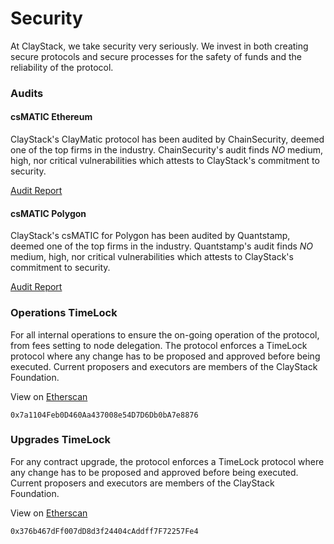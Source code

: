 # Security

At ClayStack, we take security very seriously. We invest in both creating secure protocols and secure processes for the safety of funds and the reliability of the protocol.

### Audits

#### csMATIC Ethereum

ClayStack's ClayMatic protocol has been audited by ChainSecurity, deemed one of the top firms in the industry. ChainSecurity's audit finds _NO_ medium, high, nor critical vulnerabilities which attests to ClayStack's commitment to security.

[Audit Report](https://chainsecurity.com/security-audit/claystack-matic/)

#### csMATIC Polygon

ClayStack's csMATIC for Polygon has been audited by Quantstamp, deemed one of the top firms in the industry. Quantstamp's audit finds _NO_ medium, high, nor critical vulnerabilities which attests to ClayStack's commitment to security.

[Audit Report](https://certificate.quantstamp.com/full/cs-matic-liquid-staking-on-polygon-clay-stack.pdf)

### Operations TimeLock
For all internal operations to ensure the on-going operation of the protocol, from fees setting to node delegation. The protocol enforces a TimeLock protocol where any change has to be proposed and approved before being executed. Current proposers and executors are members of the ClayStack Foundation.

View on [Etherscan](https://etherscan.io/address/0x7a1104Feb0D460Aa437008e54D7D6Db0bA7e8876)

```
0x7a1104Feb0D460Aa437008e54D7D6Db0bA7e8876
```

### Upgrades TimeLock
For any contract upgrade, the protocol enforces a TimeLock protocol where any change has to be proposed and approved before being executed. Current proposers and executors are members of the ClayStack Foundation.

View on [Etherscan](https://etherscan.io/address/0x376b467dFf007dD8d3f24404cAddff7F72257Fe4)

```
0x376b467dFf007dD8d3f24404cAddff7F72257Fe4
```
